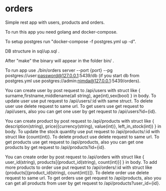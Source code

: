 # orders

Simple rest app with users, products and orders.

To run this app you need golang and docker-compose.

To setup postgres run "docker-compose -f postgres.yml up -d".

DB structure in sql/up.sql .

After "make" the binary will appear in the folder bin/ .

To run app use ./bin/orders server --port {port} --pg postgres://user:password@127.0.0.1:5439/db (if you start db from postgres.yml use postgres://admin:nimda@127.0.0.1:5439/orders).

You can create user by post request to /api/users with struct like {
surname,firstname,middlename(all string), age(int),sex(bool)
} in body.
To update user use put request to /api/users/:id with same struct.
To delete user use delete request to same url.
To get users use get request to /api/users, also you can get one user by get request to /api/users?id={id}.

You can create product by post request to /api/products with struct like {
description(string), price({currency(string), value(int)}, left_in_stock(int))
} in body.
To update the stock quantity use put request to /api/products/:id with struct like {count(int)}.
To delete product use delete request to same url.
To get products use get request to /api/products, also you can get one products by get request to /api/products?id={id}.

You can create order by post request to /api/orders with struct like {
user_id(string), products[{product_id(string), count(int)}]
} in body.
To add more products to order use put request to /api/orders/:id with struct like {products[{product_id(string), count(int)}]}.
To delete order use delete request to same url.
To get orders use get request to /api/products, also you can get all products from user by get request to /api/products?user_id={id}.
